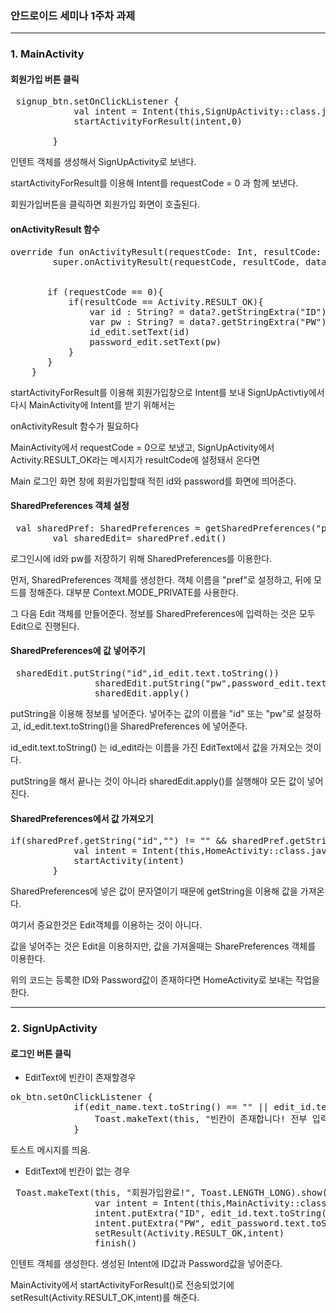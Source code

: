 ### 안드로이드 세미나 1주차 과제
-------------------------------
### 1. MainActivity
#### 회원가입 버튼 클릭

<pre>
 signup_btn.setOnClickListener {
            val intent = Intent(this,SignUpActivity::class.java)
            startActivityForResult(intent,0)
            
        }
</pre>
인텐트 객체를 생성해서 SignUpActivity로 보낸다.

startActivityForResult를 이용해 Intent를 requestCode = 0 과 함께 보낸다.

회원가입버튼을 클릭하면 회원가입 화면이 호출된다.  



#### onActivityResult 함수

<pre>
override fun onActivityResult(requestCode: Int, resultCode: Int, data: Intent?) {
        super.onActivityResult(requestCode, resultCode, data)


       if (requestCode == 0){
           if(resultCode == Activity.RESULT_OK){
               var id : String? = data?.getStringExtra("ID")
               var pw : String? = data?.getStringExtra("PW")
               id_edit.setText(id)
               password_edit.setText(pw)
           }
       }
    }
</pre>  

startActivityForResult를 이용해 회원가입창으로 Intent를 보내 SignUpActivtiy에서 다시 MainActivity에 Intent를 받기 위해서는 

onActivityResult 함수가 필요하다

MainActivity에서 requestCode = 0으로 보냈고, SignUpActivity에서 Activity.RESULT_OK라는 메시지가 resultCode에 설정돼서 온다면

Main 로그인 화면 창에 회원가입할때 적힌 id와 password를 화면에 띄어준다.    




#### SharedPreferences 객체 설정

<pre>
 val sharedPref: SharedPreferences = getSharedPreferences("pref", Context.MODE_PRIVATE)
        val sharedEdit= sharedPref.edit()
</pre>

로그인시에 id와 pw를 저장하기 위해 SharedPreferences를 이용한다.

먼저, SharedPreferences 객체를 생성한다. 객체 이름을 "pref"로 설정하고, 뒤에 모드를 정해준다. 대부분 Context.MODE_PRIVATE를 사용한다.

그 다음 Edit 객체를 만들어준다. 정보를 SharedPreferences에 입력하는 것은 모두 Edit으로 진행된다.     




#### SharedPreferences에 값 넣어주기
<pre>
 sharedEdit.putString("id",id_edit.text.toString())
                sharedEdit.putString("pw",password_edit.text.toString())
                sharedEdit.apply()
</pre>

putString을 이용해 정보를 넣어준다. 넣어주는 값의 이름을 "id" 또는 "pw"로 설정하고, id_edit.text.toString()을 SharedPreferences 에 넣어준다.

id_edit.text.toString() 는 id_edit라는 이름을 가진 EditText에서 값을 가져오는 것이다.

putString을 해서 끝나는 것이 아니라 sharedEdit.apply()를 실행해야 모든 값이 넣어진다.    




#### SharedPreferences에서 값 가져오기
<pre>
if(sharedPref.getString("id","") != "" && sharedPref.getString("pw","") != ""){
            val intent = Intent(this,HomeActivity::class.java)
            startActivity(intent)
        }
</pre>

SharedPreferences에 넣은 값이 문자열이기 때문에 getString을 이용해 값을 가져온다. 

여기서 중요한것은 Edit객체를 이용하는 것이 아니다. 

값을 넣어주는 것은 Edit을 이용하지만, 값을 가져올때는 SharePreferences 객체를 이용한다.

위의 코드는 등록한 ID와 Password값이 존재하다면  HomeActivity로 보내는 작업을 한다.


--------------------------------------


### 2. SignUpActivity
#### 로그인 버튼 클릭
- EditText에 빈칸이 존재할경우 
<pre>
ok_btn.setOnClickListener {
            if(edit_name.text.toString() == "" || edit_id.text.toString() == "" || edit_password.text.toString() == ""){
                Toast.makeText(this, "빈칸이 존재합니다! 전부 입력해주세요!", Toast.LENGTH_SHORT).show()
            }
</pre>
토스트 메시지를 띄움.

- EditText에 빈칸이 없는 경우 
<pre>
 Toast.makeText(this, "회원가입완료!", Toast.LENGTH_LONG).show()
                var intent = Intent(this,MainActivity::class.java)
                intent.putExtra("ID", edit_id.text.toString())
                intent.putExtra("PW", edit_password.text.toString())
                setResult(Activity.RESULT_OK,intent)
                finish()
</pre>
인텐트 객체를 생성한다. 생성된 Intent에 ID값과 Password값을 넣어준다.

MainActivity에서 startActivityForResult()로 전송되었기에 setResult(Activity.RESULT_OK,intent)를 해준다. 
